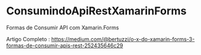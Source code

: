 # ConsumindoApiRestXamarinForms

Formas de Consumir API com Xamarin.Forms

Artigo Completo : https://medium.com/@bertuzzi/o-x-do-xamarin-forms-3-formas-de-consumir-apis-rest-252435646c29
